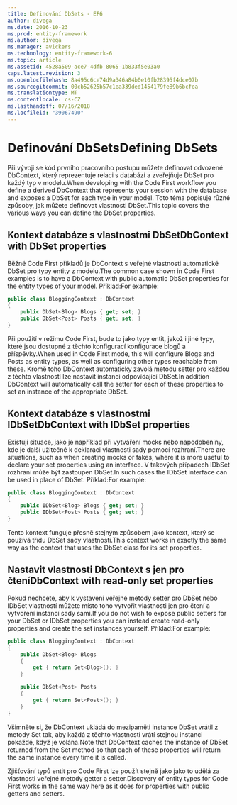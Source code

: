 ```yaml
---
title: Definování DbSets - EF6
author: divega
ms.date: 2016-10-23
ms.prod: entity-framework
ms.author: divega
ms.manager: avickers
ms.technology: entity-framework-6
ms.topic: article
ms.assetid: 4528a509-ace7-4dfb-8065-1b833f5e03a0
caps.latest.revision: 3
ms.openlocfilehash: 8a495c6ce74d9a346a84b0e10fb28395f4dce07b
ms.sourcegitcommit: 00cb52625b57c1ea339ded1454179fe89b6bcfea
ms.translationtype: MT
ms.contentlocale: cs-CZ
ms.lasthandoff: 07/16/2018
ms.locfileid: "39067490"
---
```

# <a name="defining-dbsets"></a><span data-ttu-id="8e3ce-102">Definování DbSets</span><span class="sxs-lookup"><span data-stu-id="8e3ce-102">Defining DbSets</span></span>
<span data-ttu-id="8e3ce-103">Při vývoji se kód prvního pracovního postupu můžete definovat odvozené DbContext, který reprezentuje relaci s databází a zveřejňuje DbSet pro každý typ v modelu.</span><span class="sxs-lookup"><span data-stu-id="8e3ce-103">When developing with the Code First workflow you define a derived DbContext that represents your session with the database and exposes a DbSet for each type in your model.</span></span> <span data-ttu-id="8e3ce-104">Toto téma popisuje různé způsoby, jak můžete definovat vlastnosti DbSet.</span><span class="sxs-lookup"><span data-stu-id="8e3ce-104">This topic covers the various ways you can define the DbSet properties.</span></span>  

## <a name="dbcontext-with-dbset-properties"></a><span data-ttu-id="8e3ce-105">Kontext databáze s vlastnostmi DbSet</span><span class="sxs-lookup"><span data-stu-id="8e3ce-105">DbContext with DbSet properties</span></span>  

<span data-ttu-id="8e3ce-106">Běžné Code First příkladů je DbContext s veřejné vlastnosti automatické DbSet pro typy entity z modelu.</span><span class="sxs-lookup"><span data-stu-id="8e3ce-106">The common case shown in Code First examples is to have a DbContext with public automatic DbSet properties for the entity types of your model.</span></span> <span data-ttu-id="8e3ce-107">Příklad:</span><span class="sxs-lookup"><span data-stu-id="8e3ce-107">For example:</span></span>  

``` csharp
public class BloggingContext : DbContext
{
    public DbSet<Blog> Blogs { get; set; }
    public DbSet<Post> Posts { get; set; }
}
```  

<span data-ttu-id="8e3ce-108">Při použití v režimu Code First, bude to jako typy entit, jakož i jiné typy, které jsou dostupné z těchto konfigurací konfigurace blogů a příspěvky.</span><span class="sxs-lookup"><span data-stu-id="8e3ce-108">When used in Code First mode, this will configure Blogs and Posts as entity types, as well as configuring other types reachable from these.</span></span> <span data-ttu-id="8e3ce-109">Kromě toho DbContext automaticky zavolá metodu setter pro každou z těchto vlastností lze nastavit instanci odpovídající DbSet.</span><span class="sxs-lookup"><span data-stu-id="8e3ce-109">In addition DbContext will automatically call the setter for each of these properties to set an instance of the appropriate DbSet.</span></span>  

## <a name="dbcontext-with-idbset-properties"></a><span data-ttu-id="8e3ce-110">Kontext databáze s vlastnostmi IDbSet</span><span class="sxs-lookup"><span data-stu-id="8e3ce-110">DbContext with IDbSet properties</span></span>  

<span data-ttu-id="8e3ce-111">Existují situace, jako je například při vytváření mocks nebo napodobeniny, kde je další užitečné k deklaraci vlastnosti sady pomocí rozhraní.</span><span class="sxs-lookup"><span data-stu-id="8e3ce-111">There are situations, such as when creating mocks or fakes, where it is more useful to declare your set properties using an interface.</span></span> <span data-ttu-id="8e3ce-112">V takových případech IDbSet rozhraní může být zastoupen DbSet.</span><span class="sxs-lookup"><span data-stu-id="8e3ce-112">In such cases the IDbSet interface can be used in place of DbSet.</span></span> <span data-ttu-id="8e3ce-113">Příklad:</span><span class="sxs-lookup"><span data-stu-id="8e3ce-113">For example:</span></span>  

``` csharp
public class BloggingContext : DbContext
{
    public IDbSet<Blog> Blogs { get; set; }
    public IDbSet<Post> Posts { get; set; }
}
```  

<span data-ttu-id="8e3ce-114">Tento kontext funguje přesně stejným způsobem jako kontext, který se používá třídu DbSet sady vlastností.</span><span class="sxs-lookup"><span data-stu-id="8e3ce-114">This context works in exactly the same way as the context that uses the DbSet class for its set properties.</span></span>  

## <a name="dbcontext-with-read-only-set-properties"></a><span data-ttu-id="8e3ce-115">Nastavit vlastnosti DbContext s jen pro čtení</span><span class="sxs-lookup"><span data-stu-id="8e3ce-115">DbContext with read-only set properties</span></span>  

<span data-ttu-id="8e3ce-116">Pokud nechcete, aby k vystavení veřejné metody setter pro DbSet nebo IDbSet vlastností můžete místo toho vytvořit vlastnosti jen pro čtení a vytvoření instancí sady sami.</span><span class="sxs-lookup"><span data-stu-id="8e3ce-116">If you do not wish to expose public setters for your DbSet or IDbSet properties you can instead create read-only properties and create the set instances yourself.</span></span> <span data-ttu-id="8e3ce-117">Příklad:</span><span class="sxs-lookup"><span data-stu-id="8e3ce-117">For example:</span></span>  

``` csharp
public class BloggingContext : DbContext
{
    public DbSet<Blog> Blogs
    {
        get { return Set<Blog>(); }
    }

    public DbSet<Post> Posts
    {
        get { return Set<Post>(); }
    }
}
```  

<span data-ttu-id="8e3ce-118">Všimněte si, že DbContext ukládá do mezipaměti instance DbSet vrátil z metody Set tak, aby každá z těchto vlastností vrátí stejnou instanci pokaždé, když je volána.</span><span class="sxs-lookup"><span data-stu-id="8e3ce-118">Note that DbContext caches the instance of DbSet returned from the Set method so that each of these properties will return the same instance every time it is called.</span></span>  

<span data-ttu-id="8e3ce-119">Zjišťování typů entit pro Code First lze použít stejně jako jako to udělá za vlastnosti veřejné metody getter a setter.</span><span class="sxs-lookup"><span data-stu-id="8e3ce-119">Discovery of entity types for Code First works in the same way here as it does for properties with public getters and setters.</span></span>  
